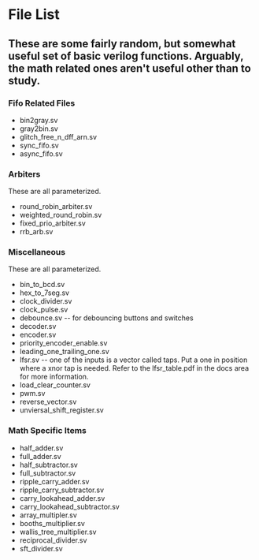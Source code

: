 # File List
These are some fairly random, but somewhat useful set of basic verilog functions.
Arguably, the math related ones aren't useful other than to study.
----------------------------------------------------------------
### Fifo Related Files
* bin2gray.sv 
* gray2bin.sv 
* glitch_free_n_dff_arn.sv 
* sync_fifo.sv 
* async_fifo.sv 

### Arbiters
These are all parameterized.
* round_robin_arbiter.sv 
* weighted_round_robin.sv 
* fixed_prio_arbiter.sv
* rrb_arb.sv

### Miscellaneous
These are all parameterized.
* bin_to_bcd.sv
* hex_to_7seg.sv
* clock_divider.sv
* clock_pulse.sv
* debounce.sv -- for debouncing buttons and switches
* decoder.sv 
* encoder.sv
* priority_encoder_enable.sv 
* leading_one_trailing_one.sv 
* lfsr.sv -- one of the inputs is a vector called taps. Put a one in position where a xnor tap is needed. Refer to the lfsr_table.pdf in the docs area for more information.
* load_clear_counter.sv 
* pwm.sv
* reverse_vector.sv 
* unviersal_shift_register.sv 

### Math Specific Items
* half_adder.sv 
* full_adder.sv 
* half_subtractor.sv 
* full_subtractor.sv 
* ripple_carry_adder.sv 
* ripple_carry_subtractor.sv 
* carry_lookahead_adder.sv
* carry_lookahead_subtractor.sv 
* array_multipler.sv 
* booths_multiplier.sv 
* wallis_tree_multiplier.sv
* reciprocal_divider.sv
* sft_divider.sv


